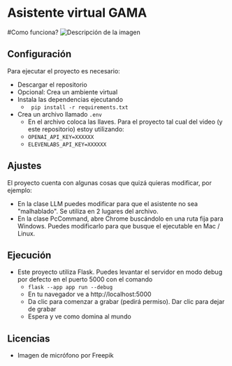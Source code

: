 
# Asistente virtual GAMA

#Como funciona?
![Descripción de la imagen](templates/Diagrama.png)

## Configuración
Para ejecutar el proyecto es necesario:
- Descargar el repositorio
- Opcional: Crea un ambiente virtual
- Instala las dependencias ejecutando 
	- ```  pip install -r requirements.txt ```
- Crea un archivo llamado ```.env```
	- En el archivo coloca las llaves. Para el proyecto tal cual del video (y este repositorio) estoy utilizando:
	- ```OPENAI_API_KEY=XXXXXX```
	- ```ELEVENLABS_API_KEY=XXXXXX```

## Ajustes
El proyecto cuenta con algunas cosas que quizá quieras modificar, por ejemplo:

- En la clase LLM puedes modificar para que el asistente no sea "malhablado". Se utiliza en 2 lugares del archivo.
- En la clase PcCommand, abre Chrome buscándolo en una ruta fija para Windows. Puedes modificarlo para que busque el ejecutable en Mac / Linux.

## Ejecución
- Este proyecto utiliza Flask. Puedes levantar el servidor en modo debug por defecto en el puerto 5000 con el comando
	- ```flask --app app run --debug```
	- En tu navegador ve a http://localhost:5000
	- Da clic para comenzar a grabar (pedirá permiso). Dar clic para dejar de grabar
	- Espera y ve como domina al mundo

## Licencias
- Imagen de micrófono por Freepik

